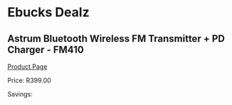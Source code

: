 
# Ebucks Dealz
## Astrum Bluetooth Wireless FM Transmitter + PD Charger - FM410
[Product Page](https://www.ebucks.com/web/shop/productSelected.do?prodId=1207232411&catId=1207273786)

Price: R399.00

Savings: 


	
